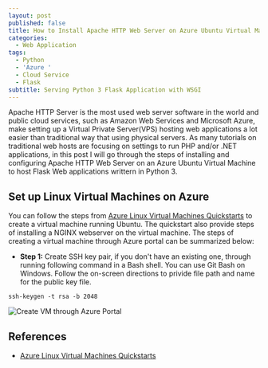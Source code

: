 ```yaml
---
layout: post
published: false
title: How to Install Apache HTTP Web Server on Azure Ubuntu Virtual Machines
categories:
  - Web Application
tags:
  - Python
  - 'Azure '
  - Cloud Service
  - Flask
subtitle: Serving Python 3 Flask Application with WSGI
---
```


Apache HTTP Server is the most used web server software in the world and public cloud services, such as Amazon Web Services and Microsoft Azure, make setting up a Virtual Private Server(VPS) hosting web applications a lot easier than traditional way that using physical servers. As many tutorials on traditional web hosts are focusing on settings to run PHP and/or .NET applications, in this post I will go through the steps of installing and configuring Apache HTTP Web Server on an Azure Ubuntu Virtual Machine to host Flask Web applications writtern in Python 3. <!--more-->

## Set up Linux Virtual Machines on Azure
You can follow the steps from [Azure Linux Virtual Machines Quickstarts](https://docs.microsoft.com/en-us/azure/virtual-machines/linux/) to create a virtual machine running Ubuntu. The quickstart also provide steps of installing a NGINX webserver on the virtual machine. The steps of creating a virtual machine through Azure portal can be summarized below:

* **Step 1:** Create SSH key pair, if you don't have an existing one, through running following command in a Bash shell. You can use Git Bash on Windows. Follow the on-screen directions to privide file path and name for the public key file. 
```
ssh-keygen -t rsa -b 2048
```

![Create VM through Azure Portal]({{site.baseurl}}/img/post/create-vm-portal-basic-blade.png)






## References

* [Azure Linux Virtual Machines Quickstarts](https://docs.microsoft.com/en-us/azure/virtual-machines/linux/)
